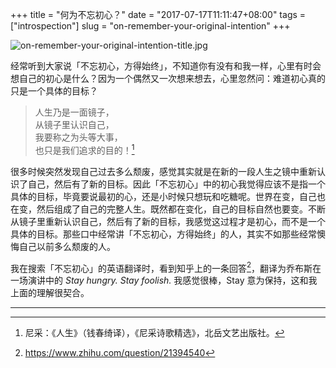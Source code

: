 +++
title = "何为不忘初心？"
date = "2017-07-17T11:11:47+08:00"
tags = ["introspection"]
slug = "on-remember-your-original-intention"
+++

![on-remember-your-original-intention-title.jpg](/images/on-remember-your-original-intention-title.jpg "仰望星空")

经常听到大家说「不忘初心，方得始终」，不知道你有没有和我一样，心里有时会想自己的初心是什么？因为一个偶然又一次想来想去，心里忽然问：难道初心真的只是一个具体的目标？

> 人生乃是一面镜子，  
从镜子里认识自己，  
我要称之为头等大事，  
也只是我们追求的目的！[^1]

很多时候突然发现自己过去多么颓废，感觉其实就是在新的一段人生之镜中重新认识了自己，然后有了新的目标。因此「不忘初心」中的初心我觉得应该不是指一个具体的目标，毕竟要说最初的心，还是小时候只想玩和吃糖呢。世界在变，自己也在变，然后组成了自己的完整人生。既然都在变化，自己的目标自然也要变。不断从镜子里重新认识自己，然后有了新的目标，我感觉这过程才是初心，而不是一个具体的目标。那些口中经常讲「不忘初心，方得始终」的人，其实不如那些经常懊悔自己以前多么颓废的人。

我在搜索「不忘初心」的英语翻译时，看到知乎上的一条回答[^2]，翻译为乔布斯在一场演讲中的 *Stay hungry. Stay foolish.* 我感觉很棒，Stay 意为保持，这和我上面的理解很契合。

---

[^1]: 尼采：《人生》（钱春绮译），《尼采诗歌精选》，北岳文艺出版社。
[^2]: https://www.zhihu.com/question/21394540
